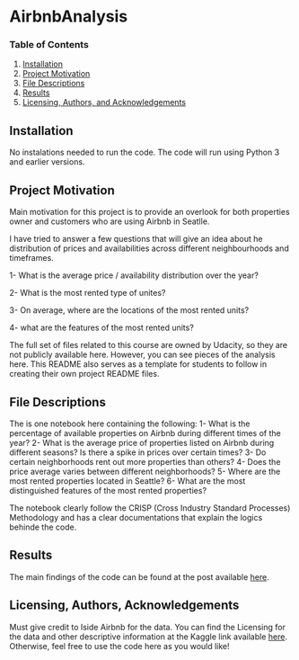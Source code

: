 # AirbnbAnalysis

### Table of Contents

1. [Installation](#installation)
2. [Project Motivation](#motivation)
3. [File Descriptions](#files)
4. [Results](#results)
5. [Licensing, Authors, and Acknowledgements](#licensing)

## Installation <a name="installation"></a>
No instalations needed to run the code. 
The code will run using Python 3 and earlier versions. 

## Project Motivation<a name="motivation"></a>

Main motivation for this project is to provide an overlook for both properties owner and customers who are using Airbnb in Seatlle.  

I have tried to answer a few questions that will give an idea about he distribution of prices and availabilities across different neighbourhoods and timeframes. 

1- What is the average price / availability distribution over the year? 

2- What is the most rented type of unites? 

3- On average, where are the locations of the most rented units?

4- what are the features of the most rented units? 

The full set of files related to this course are owned by Udacity, so they are not publicly available here.  However, you can see pieces of the analysis here.  This README also serves as a template for students to follow in creating their own project README files.


## File Descriptions <a name="files"></a>
The is one notebook here containing the following: 
1- What is the percentage of available properties on Airbnb during different times of the year?
2- What is the average price of properties listed on Airbnb during different seasons? Is there a spike in prices over certain times?
3- Do certain neighborhoods rent out more properties than others?
4- Does the price average varies between different neighborhoods?
5- Where are the most rented properties located in Seattle?
6- What are the most distinguished features of the most rented properties?

The notebook clearly follow the CRISP (Cross Industry Standard Processes) Methodology and has a clear documentations that explain the logics behinde the code. 

## Results<a name="results"></a>

The main findings of the code can be found at the post available [here](https://medium.com/@albaqami200/what-can-we-learn-from-airbnbs-data-sets-as-property-owners-and-consumers-898e6480a996).

## Licensing, Authors, Acknowledgements<a name="licensing"></a>

Must give credit to Iside Airbnb for the data.  You can find the Licensing for the data and other descriptive information at the Kaggle link available [here](https://www.kaggle.com/datasets/airbnb/seattle/data).  Otherwise, feel free to use the code here as you would like! 
